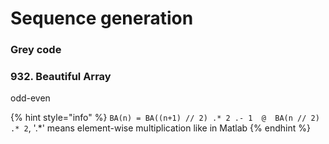# Sequence generation

### Grey code



### 932. Beautiful Array

odd-even

{% hint style="info" %}
`BA(n) = BA((n+1) // 2) .* 2 .- 1  @  BA(n // 2) .* 2`,    '.\*' means element-wise multiplication like in Matlab
{% endhint %}

